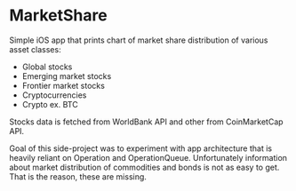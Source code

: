 # MarketShare
Simple iOS app that prints chart of market share distribution of various asset classes:
- Global stocks
- Emerging market stocks
- Frontier market stocks
- Cryptocurrencies
- Crypto ex. BTC

Stocks data is fetched from WorldBank API and other from CoinMarketCap API.

Goal of this side-project was to experiment with app architecture that is heavily reliant on Operation and OperationQueue. Unfortunately information about market distribution of commodities and bonds is not as easy to get. That is the reason, these are missing.
